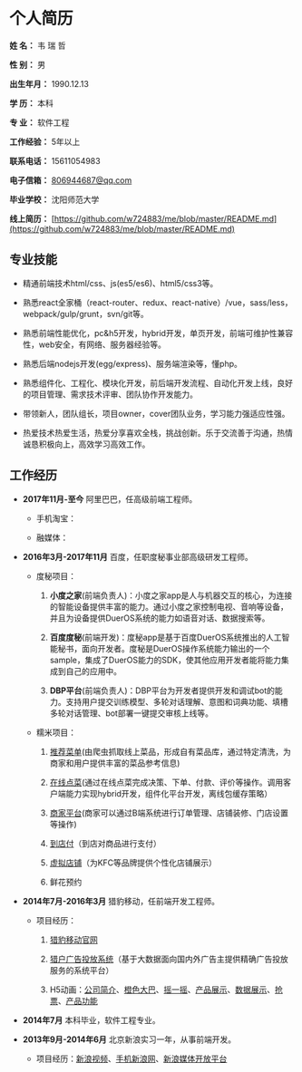 
# **个人简历**

**姓    名：**  韦 瑞 哲

**性    别：**  男

**出生年月：**  1990.12.13

**学    历：**  本科

**专    业：**  软件工程

**工作经验：**  5年以上

**联系电话：**  15611054983

**电子信箱：**  806944687@qq.com

**毕业学校：**  沈阳师范大学

**线上简历：**  [https://github.com/w724883/me/blob/master/README.md](https://github.com/w724883/me/blob/master/README.md)

## **专业技能**

- 精通前端技术html/css、js(es5/es6)、html5/css3等。

- 熟悉react全家桶（react-router、redux、react-native）/vue，sass/less，webpack/gulp/grunt，svn/git等。

- 熟悉前端性能优化，pc&h5开发，hybrid开发，单页开发，前端可维护性兼容性，web安全，有网络、服务器经验等。

- 熟悉后端nodejs开发(egg/express)、服务端渲染等，懂php。

- 熟悉组件化、工程化、模块化开发，前后端开发流程、自动化开发上线，良好的项目管理、需求技术评审、团队协作开发能力。

- 带领新人，团队组长，项目owner，cover团队业务，学习能力强适应性强。

- 热爱技术热爱生活，热爱分享喜欢全栈，挑战创新。乐于交流善于沟通，热情诚恳积极向上，高效学习高效工作。

## **工作经历**

- **2017年11月-至今** 阿里巴巴，任高级前端工程师。

  * 手机淘宝：

  * 融媒体：

- **2016年3月-2017年11月** 百度，任职度秘事业部高级研发工程师。

  * 度秘项目：
    1. **小度之家**(前端负责人)：小度之家app是人与机器交互的核心，为连接的智能设备提供丰富的能力。通过小度之家控制电视、音响等设备，并且为设备提供DuerOS系统的能力如语音对话、数据搜索等。

    2. **百度度秘**(前端开发)：度秘app是基于百度DuerOS系统推出的人工智能秘书，面向开发者。度秘是DuerOS操作系统能力输出的一个sample，集成了DuerOS能力的SDK，使其他应用开发者能将能力集成到自己的应用中。

    3. **DBP平台**(前端负责人)：DBP平台为开发者提供开发和调试bot的能力。支持用户提交训练模型、多轮对话理解、意图和词典功能、填槽多轮对话管理、bot部署一键提交审核上线等。

  * 糯米项目：
    1. [推荐菜单](bainuo://component?compid=t10recommend&comppage=list&merchantId=1685873)(由爬虫抓取线上菜品，形成自有菜品库，通过特定清洗，为商家和用户提供丰富的菜品参考信息)

    2. [在线点菜](https://t10ocs.nuomi.com/diancaiui/wap/dishlist?merchant_id=32074308)(通过在线点菜完成决策、下单、付款、评价等操作。调用客户端能力实现hybrid开发，组件化平台开发，离线包缓存策略）

    3. [商家平台](https://mct.y.nuomi.com/index?page=true)(商家可以通过B端系统进行订单管理、店铺装修、门店设置等操作)

    4. [到店付](https://t10sc.nuomi.com/paynow/wap/order?goods_type=1018&merchant_id=1378266)（到店对商品进行支付）

    5. [虚拟店铺](bainuo://component?compid=t10brands&comppage=brands)（为KFC等品牌提供个性化店铺展示）

    6. 鲜花预约

- **2014年7月-2016年3月** 猎豹移动，任前端开发工程师。

  * 项目经历：
    1. [猎豹移动官网](https://www.cmcm.com/)

    2. [猎户广告投放系统](https://ori.cmcm.com/)（基于大数据面向国内外广告主提供精确广告投放服务的系统平台）

    3. H5动画：[公司简介](http://cn.cmcm.com/activity/introduction)、[橙色大巴](http://api.liebao.cn/market/bus2015)、[摇一摇](http://cn.cmcm.com/activity/cm-shake)、[产品展示](http://cn.cmcm.com/activity/cm-save-space-201503)、[数据展示](http://cn.cmcm.com/activity/financial-results/2014-q4)、[抢票](http://cn.cmcm.com/activity/qp201412)、[产品功能](http://cn.cmcm.com/activity/cm-qlpd)

- **2014年7月** 本科毕业，软件工程专业。

- **2013年9月-2014年6月** 北京新浪实习一年，从事前端开发。

  * 项目经历：[新浪视频](http://video.sina.com.cn)、[手机新浪网](http://3g.sina.com.cn/?vt=4)、[新浪媒体开放平台](http://mp.sina.com.cn)












